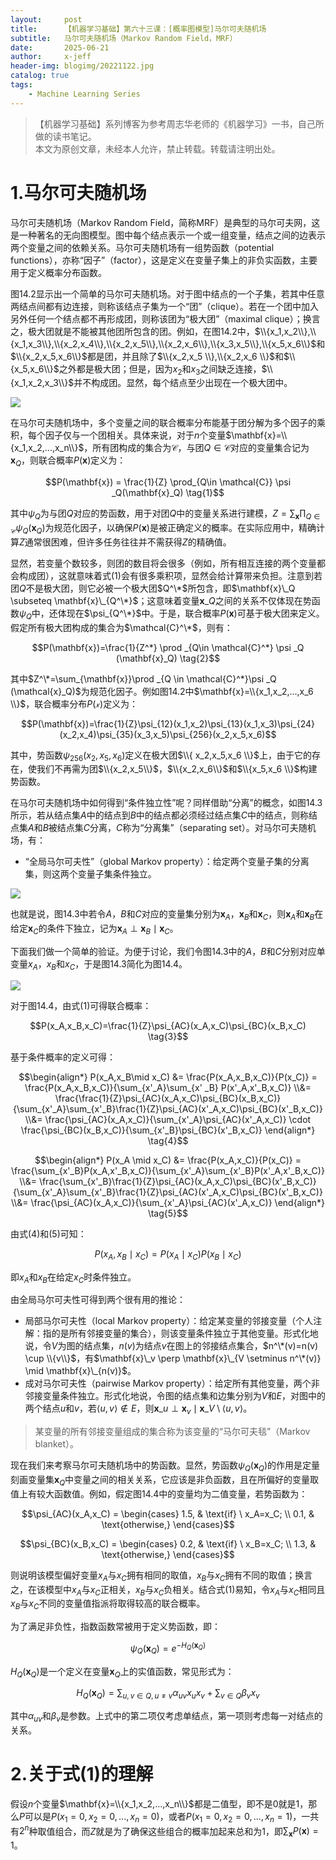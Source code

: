 ```yaml
---
layout:     post
title:      【机器学习基础】第六十三课：[概率图模型]马尔可夫随机场
subtitle:   马尔可夫随机场（Markov Random Field，MRF）
date:       2025-06-21
author:     x-jeff
header-img: blogimg/20221122.jpg
catalog: true
tags:
    - Machine Learning Series
---
```

>【机器学习基础】系列博客为参考周志华老师的《机器学习》一书，自己所做的读书笔记。  
>本文为原创文章，未经本人允许，禁止转载。转载请注明出处。

# 1.马尔可夫随机场

马尔可夫随机场（Markov Random Field，简称MRF）是典型的马尔可夫网，这是一种著名的无向图模型。图中每个结点表示一个或一组变量，结点之间的边表示两个变量之间的依赖关系。马尔可夫随机场有一组势函数（potential functions），亦称“因子”（factor），这是定义在变量子集上的非负实函数，主要用于定义概率分布函数。

图14.2显示出一个简单的马尔可夫随机场。对于图中结点的一个子集，若其中任意两结点间都有边连接，则称该结点子集为一个“团”（clique）。若在一个团中加入另外任何一个结点都不再形成团，则称该团为“极大团”（maximal clique）；换言之，极大团就是不能被其他团所包含的团。例如，在图14.2中，$\\{x_1,x_2\\},\\{x_1,x_3\\},\\{x_2,x_4\\},\\{x_2,x_5\\},\\{x_2,x_6\\},\\{x_3,x_5\\},\\{x_5,x_6\\}$和$\\{x_2,x_5,x_6\\}$都是团，并且除了$\\{x_2,x_5 \\},\\{x_2,x_6 \\}$和$\\{x_5,x_6\\}$之外都是极大团；但是，因为$x_2$和$x_3$之间缺乏连接，$\\{x_1,x_2,x_3\\}$并不构成团。显然，每个结点至少出现在一个极大团中。

![](https://xjeffblogimg.oss-cn-beijing.aliyuncs.com/BLOGIMG/BlogImage/MachineLearningSeries/Lesson63/63x1.png)

在马尔可夫随机场中，多个变量之间的联合概率分布能基于团分解为多个因子的乘积，每个因子仅与一个团相关。具体来说，对于$n$个变量$\mathbf{x}=\\{x_1,x_2,...,x_n\\}$，所有团构成的集合为$\mathcal{C}$，与团$Q \in \mathcal{C}$对应的变量集合记为$\mathbf{x}_Q$，则联合概率$P(\mathbf{x})$定义为：

$$P(\mathbf{x}) = \frac{1}{Z} \prod_{Q\in \mathcal{C}} \psi _Q(\mathbf{x}_Q) \tag{1}$$

其中$\psi_Q$为与团$Q$对应的势函数，用于对团$Q$中的变量关系进行建模，$Z=\sum_{\mathbf{x}}\prod _{Q\in \mathcal{C}}\psi_Q(\mathbf{x}_Q)$为规范化因子，以确保$P(\mathbf{x})$是被正确定义的概率。在实际应用中，精确计算$Z$通常很困难，但许多任务往往并不需获得$Z$的精确值。

显然，若变量个数较多，则团的数目将会很多（例如，所有相互连接的两个变量都会构成团），这就意味着式(1)会有很多乘积项，显然会给计算带来负担。注意到若团$Q$不是极大团，则它必被一个极大团$Q^\*$所包含，即$\mathbf{x}\_Q \subseteq \mathbf{x}\_{Q^\*}$；这意味着变量$\mathbf{x}\_Q$之间的关系不仅体现在势函数$\psi_Q$中，还体现在$\psi_{Q^\*}$中。于是，联合概率$P(\mathbf{x})$可基于极大团来定义。假定所有极大团构成的集合为$\mathcal{C}^\*$，则有：

$$P(\mathbf{x})=\frac{1}{Z^*} \prod _{Q\in \mathcal{C}^*} \psi _Q (\mathbf{x}_Q) \tag{2}$$

其中$Z^\*=\sum_{\mathbf{x}}\prod _{Q \in \mathcal{C}^*}\psi _Q (\mathcal{x}_Q)$为规范化因子。例如图14.2中$\mathbf{x}=\\{x_1,x_2,...,x_6 \\}$，联合概率分布$P(\mathcal{x})$定义为：

$$P(\mathbf{x})=\frac{1}{Z}\psi_{12}(x_1,x_2)\psi_{13}(x_1,x_3)\psi_{24}(x_2,x_4)\psi_{35}(x_3,x_5)\psi_{256}(x_2,x_5,x_6)$$

其中，势函数$\psi_{256}(x_2,x_5,x_6)$定义在极大团$\\{ x_2,x_5,x_6 \\}$上，由于它的存在，使我们不再需为团$\\{x_2,x_5\\}$，$\\{x_2,x_6\\}$和$\\{x_5,x_6 \\}$构建势函数。

在马尔可夫随机场中如何得到“条件独立性”呢？同样借助“分离”的概念，如图14.3所示，若从结点集$A$中的结点到$B$中的结点都必须经过结点集$C$中的结点，则称结点集$A$和$B$被结点集$C$分离，$C$称为“分离集”（separating set）。对马尔可夫随机场，有：

* “全局马尔可夫性”（global Markov property）：给定两个变量子集的分离集，则这两个变量子集条件独立。

![](https://xjeffblogimg.oss-cn-beijing.aliyuncs.com/BLOGIMG/BlogImage/MachineLearningSeries/Lesson63/63x2.png)

也就是说，图14.3中若令$A$，$B$和$C$对应的变量集分别为$\mathbf{x}_A$，$\mathbf{x}_B$和$\mathbf{x}_C$，则$\mathbf{x}_A$和$\mathbf{x}_B$在给定$\mathbf{x}_C$的条件下独立，记为$\mathbf{x}_A \perp \mathbf{x}_B \mid \mathbf{x}_C$。

下面我们做一个简单的验证。为便于讨论，我们令图14.3中的$A$，$B$和$C$分别对应单变量$x_A$，$x_B$和$x_C$，于是图14.3简化为图14.4。

![](https://xjeffblogimg.oss-cn-beijing.aliyuncs.com/BLOGIMG/BlogImage/MachineLearningSeries/Lesson63/63x3.png)

对于图14.4，由式(1)可得联合概率：

$$P(x_A,x_B,x_C)=\frac{1}{Z}\psi_{AC}(x_A,x_C)\psi_{BC}(x_B,x_C) \tag{3}$$

基于条件概率的定义可得：

$$\begin{align*} P(x_A,x_B\mid x_C) &= \frac{P(x_A,x_B,x_C)}{P(x_C)} = \frac{P(x_A,x_B,x_C)}{\sum_{x'_A}\sum_{x' _B} P(x'_A,x'_B,x_C)} \\&= \frac{\frac{1}{Z}\psi_{AC}(x_A,x_C)\psi_{BC}(x_B,x_C)}{\sum_{x'_A}\sum_{x'_B}\frac{1}{Z}\psi_{AC}(x'_A,x_C)\psi_{BC}(x'_B,x_C)} \\&= \frac{\psi_{AC}(x_A,x_C)}{\sum_{x'_A}\psi_{AC}(x'_A,x_C)} \cdot \frac{\psi_{BC}(x_B,x_C)}{\sum_{x'_B}\psi_{BC}(x'_B,x_C)} \end{align*} \tag{4}$$

$$\begin{align*} P(x_A \mid x_C) &= \frac{P(x_A,x_C)}{P(x_C)} = \frac{\sum_{x'_B}P(x_A,x'_B,x_C)}{\sum_{x'_A}\sum_{x'_B}P(x'_A,x'_B,x_C)} \\&= \frac{\sum_{x'_B}\frac{1}{Z}\psi_{AC}(x_A,x_C)\psi_{BC}(x'_B,x_C)}{\sum_{x'_A}\sum_{x'_B}\frac{1}{Z}\psi_{AC}(x'_A,x_C)\psi_{BC}(x'_B,x_C)} \\&= \frac{\psi_{AC}(x_A,x_C)}{\sum_{x'_A}\psi_{AC}(x'_A,x_C)} \end{align*} \tag{5}$$

由式(4)和(5)可知：

$$P(x_A,x_B \mid x_C) = P(x_A \mid x_C)P(x_B \mid x_C) \tag{6}$$

即$x_A$和$x_B$在给定$x_C$时条件独立。

由全局马尔可夫性可得到两个很有用的推论：

* 局部马尔可夫性（local Markov property）：给定某变量的邻接变量（个人注解：指的是所有邻接变量的集合），则该变量条件独立于其他变量。形式化地说，令$V$为图的结点集，$n(v)$为结点$v$在图上的邻接结点集合，$n^\*(v)=n(v) \cup \\{v\\}$，有$\mathbf{x}\_v \perp \mathbf{x}\_{V \setminus n^\*(v)} \mid \mathbf{x}\_{n(v)}$。
* 成对马尔可夫性（pairwise Markov property）：给定所有其他变量，两个非邻接变量条件独立。形式化地说，令图的结点集和边集分别为$V$和$E$，对图中的两个结点$u$和$v$，若$\langle u,v \rangle \notin E$，则$\mathbf{x}\_u \perp \mathbf{x}_v \mid \mathbf{x}\_{V \setminus \langle u,v \rangle}$。

>某变量的所有邻接变量组成的集合称为该变量的“马尔可夫毯”（Markov blanket）。

现在我们来考察马尔可夫随机场中的势函数。显然，势函数$\psi_Q(\mathbf{x}_Q)$的作用是定量刻画变量集$\mathbf{x}_Q$中变量之间的相关关系，它应该是非负函数，且在所偏好的变量取值上有较大函数值。例如，假定图14.4中的变量均为二值变量，若势函数为：

$$\psi_{AC}(x_A,x_C) = \begin{cases} 1.5, & \text{if} \ x_A=x_C; \\ 0.1, & \text{otherwise,}  \end{cases}$$

$$\psi_{BC}(x_B,x_C) = \begin{cases} 0.2, &  \text{if} \  x_B=x_C; \\ 1.3, & \text{otherwise,} \end{cases}$$

则说明该模型偏好变量$x_A$与$x_C$拥有相同的取值，$x_B$与$x_C$拥有不同的取值；换言之，在该模型中$x_A$与$x_C$正相关，$x_B$与$x_C$负相关。结合式(1)易知，令$x_A$与$x_C$相同且$x_B$与$x_C$不同的变量值指派将取得较高的联合概率。

为了满足非负性，指数函数常被用于定义势函数，即：

$$\psi_Q(\mathbf{x}_Q)=e^{-H_Q(\mathbf{x}_Q)} \tag{7}$$

$H_Q(\mathbf{x}_Q)$是一个定义在变量$\mathbf{x}_Q$上的实值函数，常见形式为：

$$H_Q(\mathbf{x}_Q)= \sum_{u,v\in Q,u\neq v} \alpha_{uv}x_ux_v+\sum_{v\in Q}\beta_v x_v \tag{8}$$

其中$\alpha_{uv}$和$\beta_v$是参数。上式中的第二项仅考虑单结点，第一项则考虑每一对结点的关系。

# 2.关于式(1)的理解

假设$n$个变量$\mathbf{x}=\\{x_1,x_2,...,x_n\\}$都是二值型，即不是0就是1，那么$P$可以是$P(x_1=0,x_2=0,...,x_n=0)$，或者$P(x_1=0,x_2=0,...,x_n=1)$，一共有$2^n$种取值组合，而$Z$就是为了确保这些组合的概率加起来总和为1，即$\sum_{\mathbf{x}}P(\mathbf{x})=1$。